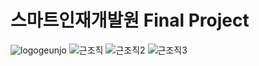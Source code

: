 # 스마트인재개발원 Final Project
![logogeunjo](https://user-images.githubusercontent.com/65816974/129567214-54a27f89-614f-4655-a290-ccb477ba10cc.PNG)
![근조직](https://user-images.githubusercontent.com/65816974/129520943-78df2d06-046e-4f10-8a35-0f481966690c.PNG)
![근조직2](https://user-images.githubusercontent.com/65816974/129521393-97721934-1a55-4591-84c0-a18c831be249.PNG)
![근조직3](https://user-images.githubusercontent.com/65816974/129521424-1947dfe8-f685-4aeb-b604-ba16de5065f4.PNG)
